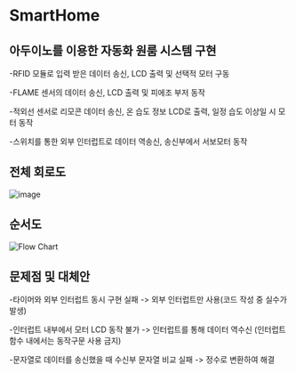 # SmartHome
## 아두이노를 이용한 자동화 원룸 시스템 구현

-RFID 모듈로 입력 받은 데이터 송신, LCD  출력 및 선택적 모터 구동

-FLAME 센서의 데이터 송신, LCD 출력 및 피에조 부저 동작

-적외선 센서로 리모콘 데이터 송신, 온 습도 정보 LCD로 출력, 일정 습도 이상일 시 모터 동작

-스위치를 통한 외부 인터럽트로 데이터 역송신, 송신부에서 서보모터 동작

## 전체 회로도

![image](https://user-images.githubusercontent.com/124149731/236661793-61bceff2-01c6-4f06-8d2a-e75c890f2eb0.png)

## 순서도

![Flow Chart](https://github.com/DonggeunC/Arduino_SmartHome/assets/124149731/c18564f7-0e23-4beb-9e8b-0fbacfb87ba2)

## 문제점 및 대체안

-타이머와 외부 인터럽트 동시 구현 실패 -> 외부 인터럽트만 사용(코드 작성 중 실수가 발생)

-인터럽트 내부에서 모터 LCD 동작 불가 -> 인터럽트를 통해 데이터 역수신 (인터럽트 함수 내에서는 동작구문 사용 금지)

-문자열로 데이터를 송신했을 때 수신부 문자열 비교 실패 -> 정수로 변환하여 해결
